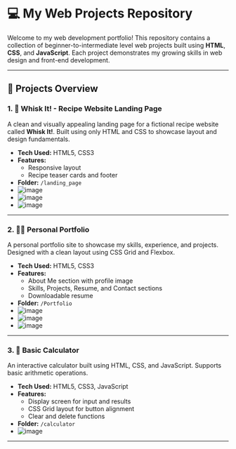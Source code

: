# 💻 My Web Projects Repository

Welcome to my web development portfolio! This repository contains a collection of beginner-to-intermediate level web projects built using **HTML**, **CSS**, and **JavaScript**. Each project demonstrates my growing skills in web design and front-end development.

---

## 🌟 Projects Overview

### 1. 🥄 Whisk It! - Recipe Website Landing Page
A clean and visually appealing landing page for a fictional recipe website called **Whisk It!**. Built using only HTML and CSS to showcase layout and design fundamentals.

- **Tech Used:** HTML5, CSS3
- **Features:**
  - Responsive layout
  - Recipe teaser cards and footer
- **Folder:** `/landing_page`
- ![image](https://github.com/user-attachments/assets/ceeb20ae-b5f8-4d9f-8274-6138feec5c95)
- ![image](https://github.com/user-attachments/assets/460623d3-7dce-475c-9c22-38fd7ed1788b)
- ![image](https://github.com/user-attachments/assets/e4528684-5575-4be7-87e7-fb66bf2c39db)




---

### 2. 🧑‍💼 Personal Portfolio
A personal portfolio site to showcase my skills, experience, and projects. Designed with a clean layout using CSS Grid and Flexbox.

- **Tech Used:** HTML5, CSS3
- **Features:**
  - About Me section with profile image
  - Skills, Projects, Resume, and Contact sections
  - Downloadable resume
- **Folder:** `/Portfolio`
- ![image](https://github.com/user-attachments/assets/13c974df-35e3-4f96-9188-1f84a3e6c20a)
- ![image](https://github.com/user-attachments/assets/e826f327-02da-4bea-8d3e-fa4fac761593)
- ![image](https://github.com/user-attachments/assets/800b3223-baec-43f2-b5c2-df8592cdd922)




---

### 3. 🧮 Basic Calculator
An interactive calculator built using HTML, CSS, and JavaScript. Supports basic arithmetic operations.

- **Tech Used:** HTML5, CSS3, JavaScript
- **Features:**
  - Display screen for input and results
  - CSS Grid layout for button alignment
  - Clear and delete functions
- **Folder:** `/calculator`
- ![image](https://github.com/user-attachments/assets/b39d5f61-61e1-4022-a38e-072b4c8a2ea9)


------
